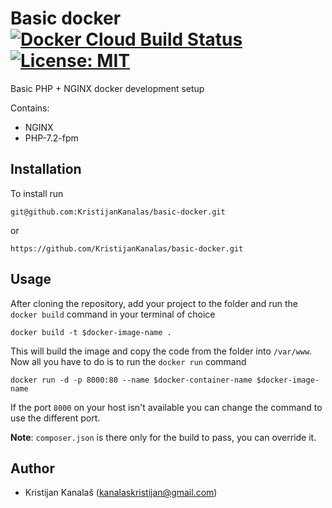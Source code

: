 # Basic docker [![Docker Cloud Build Status](https://img.shields.io/docker/cloud/build/kristijank/basic-docker.svg)](https://hub.docker.com/r/kristijank/basic-docker/builds) [![License: MIT](https://img.shields.io/badge/License-MIT-yellow.svg)](https://opensource.org/licenses/MIT)
Basic PHP + NGINX docker development setup

Contains:
- NGINX
- PHP-7.2-fpm

## Installation

To install run 
```
git@github.com:KristijanKanalas/basic-docker.git
```
or
```
https://github.com/KristijanKanalas/basic-docker.git
```

## Usage

After cloning the repository, add your project to the folder and run
the `docker build` command in your terminal of choice

```
docker build -t $docker-image-name . 
```

This will build the image and copy the code from the folder into `/var/www`.
Now all you have to do is to run the `docker run` command

```
docker run -d -p 8000:80 --name $docker-container-name $docker-image-name
```

If the port `8000` on your host isn't available you can change the command to use the different port.

**Note**: `composer.json` is there only for the build to pass, you can override it. 

## Author
- Kristijan Kanalaš (kanalaskristijan@gmail.com)
